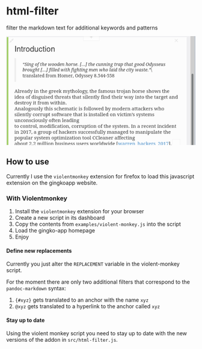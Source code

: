 # html-filter
filter the markdown text for additional keywords and patterns

![](doc/html-filter.gif)

## How to use

Currently I use the `violentmonkey` extension for firefox to load this javascript extension on the gingkoapp website.

### With Violentmonkey

1. Install the `violentmonkey` extension for your browser
2. Create a new script in its dashboard
3. Copy the contents from `examples/violent-monkey.js` into the script
4. Load the gingko-app homepage
5. Enjoy

#### Define new replacements

Currently you just alter the `REPLACEMENT` variable in the violent-monkey script.

For the moment there are only two additional filters that correspond to the `pandoc-markdown` syntax:

1. `{#xyz}` gets translated to an anchor with the name `xyz`
2. `@xyz` gets translated to a hyperlink to the anchor called `xyz`

#### Stay up to date

Using the violent monkey script you need to stay up to date with the new versions of the addon in `src/html-filter.js`.

